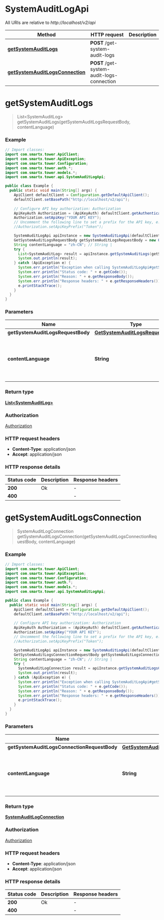 # SystemAuditLogApi

All URIs are relative to *http://localhost/v2/api*

Method | HTTP request | Description
------------- | ------------- | -------------
[**getSystemAuditLogs**](SystemAuditLogApi.md#getSystemAuditLogs) | **POST** /get-system-audit-logs | 
[**getSystemAuditLogsConnection**](SystemAuditLogApi.md#getSystemAuditLogsConnection) | **POST** /get-system-audit-logs-connection | 


<a name="getSystemAuditLogs"></a>
# **getSystemAuditLogs**
> List&lt;SystemAuditLog&gt; getSystemAuditLogs(getSystemAuditLogsRequestBody, contentLanguage)



### Example
```java
// Import classes:
import com.smartx.tower.ApiClient;
import com.smartx.tower.ApiException;
import com.smartx.tower.Configuration;
import com.smartx.tower.auth.*;
import com.smartx.tower.models.*;
import com.smartx.tower.api.SystemAuditLogApi;

public class Example {
  public static void main(String[] args) {
    ApiClient defaultClient = Configuration.getDefaultApiClient();
    defaultClient.setBasePath("http://localhost/v2/api");
    
    // Configure API key authorization: Authorization
    ApiKeyAuth Authorization = (ApiKeyAuth) defaultClient.getAuthentication("Authorization");
    Authorization.setApiKey("YOUR API KEY");
    // Uncomment the following line to set a prefix for the API key, e.g. "Token" (defaults to null)
    //Authorization.setApiKeyPrefix("Token");

    SystemAuditLogApi apiInstance = new SystemAuditLogApi(defaultClient);
    GetSystemAuditLogsRequestBody getSystemAuditLogsRequestBody = new GetSystemAuditLogsRequestBody(); // GetSystemAuditLogsRequestBody | 
    String contentLanguage = "zh-CN"; // String | 
    try {
      List<SystemAuditLog> result = apiInstance.getSystemAuditLogs(getSystemAuditLogsRequestBody, contentLanguage);
      System.out.println(result);
    } catch (ApiException e) {
      System.err.println("Exception when calling SystemAuditLogApi#getSystemAuditLogs");
      System.err.println("Status code: " + e.getCode());
      System.err.println("Reason: " + e.getResponseBody());
      System.err.println("Response headers: " + e.getResponseHeaders());
      e.printStackTrace();
    }
  }
}
```

### Parameters

Name | Type | Description  | Notes
------------- | ------------- | ------------- | -------------
 **getSystemAuditLogsRequestBody** | [**GetSystemAuditLogsRequestBody**](GetSystemAuditLogsRequestBody.md)|  |
 **contentLanguage** | **String**|  | [optional] [default to en-US] [enum: zh-CN, en-US]

### Return type

[**List&lt;SystemAuditLog&gt;**](SystemAuditLog.md)

### Authorization

[Authorization](../README.md#Authorization)

### HTTP request headers

 - **Content-Type**: application/json
 - **Accept**: application/json

### HTTP response details
| Status code | Description | Response headers |
|-------------|-------------|------------------|
**200** | Ok |  -  |
**400** |  |  -  |

<a name="getSystemAuditLogsConnection"></a>
# **getSystemAuditLogsConnection**
> SystemAuditLogConnection getSystemAuditLogsConnection(getSystemAuditLogsConnectionRequestBody, contentLanguage)



### Example
```java
// Import classes:
import com.smartx.tower.ApiClient;
import com.smartx.tower.ApiException;
import com.smartx.tower.Configuration;
import com.smartx.tower.auth.*;
import com.smartx.tower.models.*;
import com.smartx.tower.api.SystemAuditLogApi;

public class Example {
  public static void main(String[] args) {
    ApiClient defaultClient = Configuration.getDefaultApiClient();
    defaultClient.setBasePath("http://localhost/v2/api");
    
    // Configure API key authorization: Authorization
    ApiKeyAuth Authorization = (ApiKeyAuth) defaultClient.getAuthentication("Authorization");
    Authorization.setApiKey("YOUR API KEY");
    // Uncomment the following line to set a prefix for the API key, e.g. "Token" (defaults to null)
    //Authorization.setApiKeyPrefix("Token");

    SystemAuditLogApi apiInstance = new SystemAuditLogApi(defaultClient);
    GetSystemAuditLogsConnectionRequestBody getSystemAuditLogsConnectionRequestBody = new GetSystemAuditLogsConnectionRequestBody(); // GetSystemAuditLogsConnectionRequestBody | 
    String contentLanguage = "zh-CN"; // String | 
    try {
      SystemAuditLogConnection result = apiInstance.getSystemAuditLogsConnection(getSystemAuditLogsConnectionRequestBody, contentLanguage);
      System.out.println(result);
    } catch (ApiException e) {
      System.err.println("Exception when calling SystemAuditLogApi#getSystemAuditLogsConnection");
      System.err.println("Status code: " + e.getCode());
      System.err.println("Reason: " + e.getResponseBody());
      System.err.println("Response headers: " + e.getResponseHeaders());
      e.printStackTrace();
    }
  }
}
```

### Parameters

Name | Type | Description  | Notes
------------- | ------------- | ------------- | -------------
 **getSystemAuditLogsConnectionRequestBody** | [**GetSystemAuditLogsConnectionRequestBody**](GetSystemAuditLogsConnectionRequestBody.md)|  |
 **contentLanguage** | **String**|  | [optional] [default to en-US] [enum: zh-CN, en-US]

### Return type

[**SystemAuditLogConnection**](SystemAuditLogConnection.md)

### Authorization

[Authorization](../README.md#Authorization)

### HTTP request headers

 - **Content-Type**: application/json
 - **Accept**: application/json

### HTTP response details
| Status code | Description | Response headers |
|-------------|-------------|------------------|
**200** | Ok |  -  |
**400** |  |  -  |

